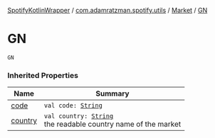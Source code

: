 [SpotifyKotlinWrapper](../../index.md) / [com.adamratzman.spotify.utils](../index.md) / [Market](index.md) / [GN](./-g-n.md)

# GN

`GN`

### Inherited Properties

| Name | Summary |
|---|---|
| [code](code.md) | `val code: `[`String`](https://kotlinlang.org/api/latest/jvm/stdlib/kotlin/-string/index.html) |
| [country](country.md) | `val country: `[`String`](https://kotlinlang.org/api/latest/jvm/stdlib/kotlin/-string/index.html)<br>the readable country name of the market |
